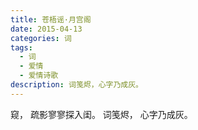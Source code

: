 ```yaml
---
title: 苍梧谣·月宫阁
date: 2015-04-13
categories: 词
tags:
  - 词
  - 爱情
  - 爱情诗歌
description: 词笺烬，心字乃成灰。
---
```


窥，
疏影寥寥探入闺。
词笺烬，
心字乃成灰。